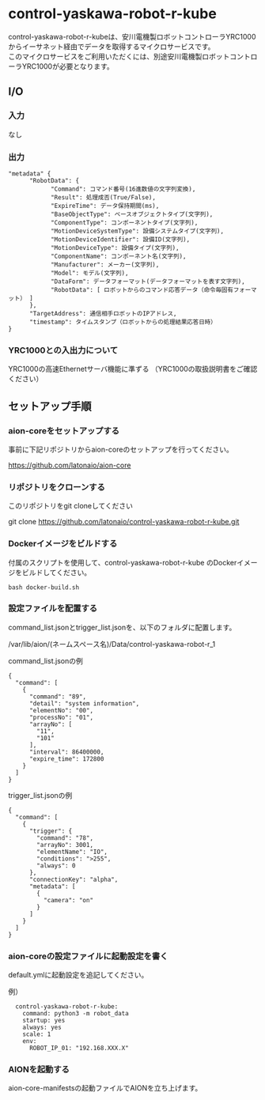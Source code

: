 # control-yaskawa-robot-r-kube  

control-yaskawa-robot-r-kubeは、安川電機製ロボットコントローラYRC1000からイーサネット経由でデータを取得するマイクロサービスです。  
このマイクロサービスをご利用いただくには、別途安川電機製ロボットコントローラYRC1000が必要となります。  

## I/O

### 入力

なし

### 出力

```
"metadata" {
      "RobotData": {
            "Command": コマンド番号(16進数値の文字列変換),
            "Result": 処理成否(True/False),
            "ExpireTime": データ保持期間(ms),
            "BaseObjectType": ベースオブジェクトタイプ(文字列),
            "ComponentType": コンポーネントタイプ(文字列),
            "MotionDeviceSystemType": 設備システムタイプ(文字列),
            "MotionDeviceIdentifier": 設備ID(文字列),
            "MotionDeviceType": 設備タイプ(文字列),
            "ComponentName": コンポーネント名(文字列),
            "Manufacturer": メーカー(文字列),
            "Model": モデル(文字列),
            "DataForm": データフォーマット(データフォーマットを表す文字列),
            "RobotData": [ ロボットからのコマンド応答データ（命令毎固有フォーマット） ]
      },
      "TargetAddress": 通信相手ロボットのIPアドレス,
      "timestamp": タイムスタンプ（ロボットからの処理結果応答日時）
}
```

### YRC1000との入出力について

YRC1000の高速Ethernetサーバ機能に準ずる
（YRC1000の取扱説明書をご確認ください）

## セットアップ手順

### aion-coreをセットアップする

事前に下記リポジトリからaion-coreのセットアップを行ってください。

https://github.com/latonaio/aion-core


### リポジトリをクローンする

このリポジトリをgit cloneしてください

git clone https://github.com/latonaio/control-yaskawa-robot-r-kube.git

### Dockerイメージをビルドする

付属のスクリプトを使用して、control-yaskawa-robot-r-kube のDockerイメージをビルドしてください。
```
bash docker-build.sh
```

### 設定ファイルを配置する

command_list.jsonとtrigger_list.jsonを、以下のフォルダに配置します。

/var/lib/aion/(ネームスペース名)/Data/control-yaskawa-robot-r_1

command_list.jsonの例
```
{
  "command": [
    {
      "command": "89",
      "detail": "system information",
      "elementNo": "00",
      "processNo": "01",
      "arrayNo": [
        "11",
        "101"
      ],
      "interval": 86400000,
      "expire_time": 172800
    }
  ]
}

```

trigger_list.jsonの例
```
{
  "command": [
    {
      "trigger": {
        "command": "78",
        "arrayNo": 3001,
        "elementName": "IO",
        "conditions": ">255",
        "always": 0
      },
      "connectionKey": "alpha",
      "metadata": [
        {
          "camera": "on"
        }
      ]
    }
  ]
}
```

### aion-coreの設定ファイルに起動設定を書く

default.ymlに起動設定を追記してください。

例）
```
  control-yaskawa-robot-r-kube:
    command: python3 -m robot_data
    startup: yes
    always: yes
    scale: 1
    env:
      ROBOT_IP_01: "192.168.XXX.X"
```

### AIONを起動する

aion-core-manifestsの起動ファイルでAIONを立ち上げます。
